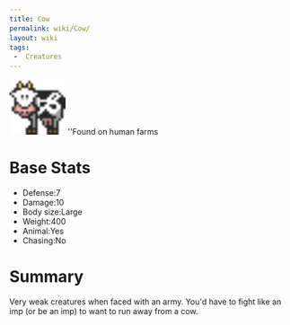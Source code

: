 ```yaml
---
title: Cow
permalink: wiki/Cow/
layout: wiki
tags:
 -  Creatures
---
```


<img src="cow.png" title="fig:cow.png" alt="cow.png" width="100" />
''Found on human farms

Base Stats
==========

-   Defense:7
-   Damage:10
-   Body size:Large
-   Weight:400
-   Animal:Yes
-   Chasing:No

Summary
=======

Very weak creatures when faced with an army. You'd have to fight like an
imp (or be an imp) to want to run away from a cow.
